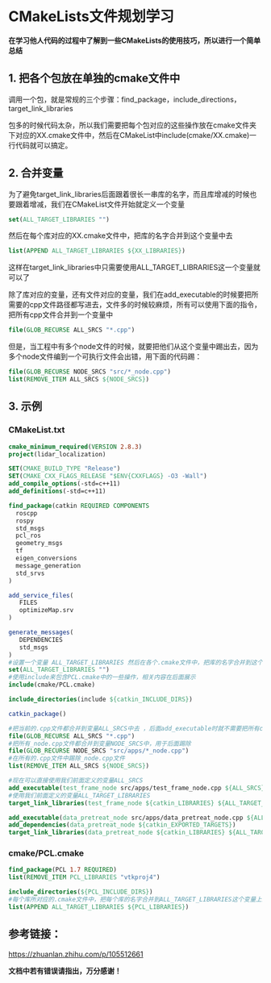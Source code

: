 # CMakeLists文件规划学习

**在学习他人代码的过程中了解到一些CMakeLists的使用技巧，所以进行一个简单总结**

## 1. 把各个包放在单独的cmake文件中

调用一个包，就是常规的三个步骤：find_package，include_directions，target_link_libraries

包多的时候代码太杂，所以我们需要把每个包对应的这些操作放在cmake文件夹下对应的XX.cmake文件中，然后在CMakeList中include(cmake/XX.cmake)一行代码就可以搞定。

## 2. 合并变量

为了避免target_link_libraries后面跟着很长一串库的名字，而且库增减的时候也要跟着增减，我们在CMakeList文件开始就定义一个变量

```cmake
set(ALL_TARGET_LIBRARIES "")
```

然后在每个库对应的XX.cmake文件中，把库的名字合并到这个变量中去

```cmake
list(APPEND ALL_TARGET_LIBRARIES ${XX_LIBRARIES})
```

这样在target_link_libraries中只需要使用ALL_TARGET_LIBRARIES这一个变量就可以了

除了库对应的变量，还有文件对应的变量，我们在add_executable的时候要把所需要的cpp文件路径都写进去，文件多的时候较麻烦，所有可以使用下面的指令，把所有cpp文件合并到一个变量中

```cmake
file(GLOB_RECURSE ALL_SRCS "*.cpp")
```

但是，当工程中有多个node文件的时候，就要把他们从这个变量中踢出去，因为多个node文件编到一个可执行文件会出错，用下面的代码踢：

```cmake
file(GLOB_RECURSE NODE_SRCS "src/*_node.cpp")
list(REMOVE_ITEM ALL_SRCS ${NODE_SRCS})
```

## 3. 示例

### CMakeList.txt

```cmake
cmake_minimum_required(VERSION 2.8.3)
project(lidar_localization)

SET(CMAKE_BUILD_TYPE "Release")
SET(CMAKE_CXX_FLAGS_RELEASE "$ENV{CXXFLAGS} -O3 -Wall")
add_compile_options(-std=c++11)
add_definitions(-std=c++11)

find_package(catkin REQUIRED COMPONENTS
  roscpp
  rospy
  std_msgs
  pcl_ros
  geometry_msgs
  tf
  eigen_conversions
  message_generation 
  std_srvs
)

add_service_files(
   FILES
   optimizeMap.srv
)

generate_messages(
   DEPENDENCIES
   std_msgs
)
#设置一个变量 ALL_TARGET_LIBRARIES 然后在各个.cmake文件中，把库的名字合并到这个变find_package量中去
set(ALL_TARGET_LIBRARIES "")   
#使用include来包含PCL.cmake中的一些操作，相关内容在后面展示
include(cmake/PCL.cmake)

include_directories(include ${catkin_INCLUDE_DIRS})

catkin_package()

#把当前的.cpp文件都合并到变量ALL_SRCS中去 ，后面add_executable时就不需要把所有cpp文件路径都写入了
file(GLOB_RECURSE ALL_SRCS "*.cpp")
#把所有_node.cpp文件都合并到变量NODE_SRCS中，用于后面踢除
file(GLOB_RECURSE NODE_SRCS "src/apps/*_node.cpp")
#在所有的.cpp文件中踢除_node.cpp文件
list(REMOVE_ITEM ALL_SRCS ${NODE_SRCS})

#现在可以直接使用我们前面定义的变量ALL_SRCS
add_executable(test_frame_node src/apps/test_frame_node.cpp ${ALL_SRCS})
#使用我们前面定义的变量ALL_TARGET_LIBRARIES
target_link_libraries(test_frame_node ${catkin_LIBRARIES} ${ALL_TARGET_LIBRARIES})

add_executable(data_pretreat_node src/apps/data_pretreat_node.cpp ${ALL_SRCS})
add_dependencies(data_pretreat_node ${catkin_EXPORTED_TARGETS})
target_link_libraries(data_pretreat_node ${catkin_LIBRARIES} ${ALL_TARGET_LIBRARIES})

```

### cmake/PCL.cmake

```cmake 
find_package(PCL 1.7 REQUIRED)
list(REMOVE_ITEM PCL_LIBRARIES "vtkproj4")

include_directories(${PCL_INCLUDE_DIRS})
#每个库所对应的.cmake文件中，把每个库的名字合并到ALL_TARGET_LIBRARIES这个变量上去
list(APPEND ALL_TARGET_LIBRARIES ${PCL_LIBRARIES})
```



## 参考链接：

https://zhuanlan.zhihu.com/p/105512661

**文档中若有错误请指出，万分感谢！**